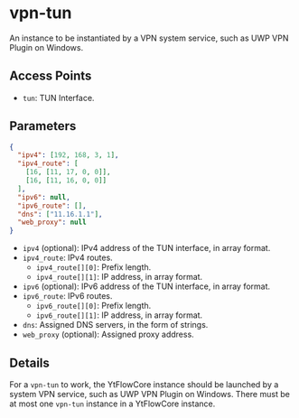 # vpn-tun

An instance to be instantiated by a VPN system service, such as UWP VPN Plugin on Windows.

## Access Points

- `tun`: TUN Interface.

## Parameters

```json
{
  "ipv4": [192, 168, 3, 1],
  "ipv4_route": [
    [16, [11, 17, 0, 0]],
    [16, [11, 16, 0, 0]]
  ],
  "ipv6": null,
  "ipv6_route": [],
  "dns": ["11.16.1.1"],
  "web_proxy": null
}
```

- `ipv4` (optional): IPv4 address of the TUN interface, in array format.
- `ipv4_route`: IPv4 routes.
    - `ipv4_route[][0]`: Prefix length.
    - `ipv4_route[][1]`: IP address, in array format.
- `ipv6` (optional): IPv6 address of the TUN interface, in array format.
- `ipv6_route`: IPv6 routes.
    - `ipv6_route[][0]`: Prefix length.
    - `ipv6_route[][1]`: IP address, in array format.
- `dns`: Assigned DNS servers, in the form of strings.
- `web_proxy` (optional): Assigned proxy address.

## Details

For a `vpn-tun` to work, the YtFlowCore instance should be launched by a system VPN service, such as UWP VPN Plugin on Windows. There must be at most one `vpn-tun` instance in a YtFlowCore instance.
